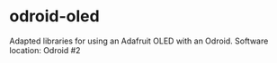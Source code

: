 # odroid-oled
Adapted libraries for using an Adafruit OLED with an Odroid.
Software location: Odroid #2